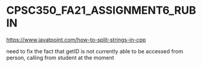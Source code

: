 # CPSC350_FA21_ASSIGNMENT6_RUBIN


https://www.javatpoint.com/how-to-split-strings-in-cpp


need to fix the fact that getID is not currently able to be accessed from person, calling from student at the moment
